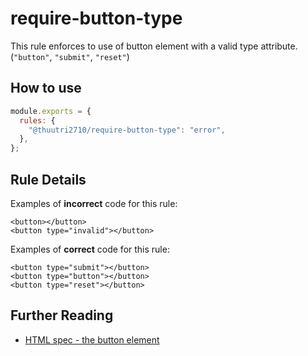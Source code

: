 # require-button-type

This rule enforces to use of button element with a valid type attribute.(`"button"`, `"submit"`, `"reset"`)

## How to use

```js,.eslintrc.js
module.exports = {
  rules: {
    "@thuutri2710/require-button-type": "error",
  },
};
```

## Rule Details

Examples of **incorrect** code for this rule:

<!-- prettier-ignore -->
```html,incorrect
<button></button>
<button type="invalid"></button>
```

Examples of **correct** code for this rule:

```html,correct
<button type="submit"></button>
<button type="button"></button>
<button type="reset"></button>
```

## Further Reading

- [HTML spec - the button element](https://html.spec.whatwg.org/multipage/form-elements.html#attr-button-type)
